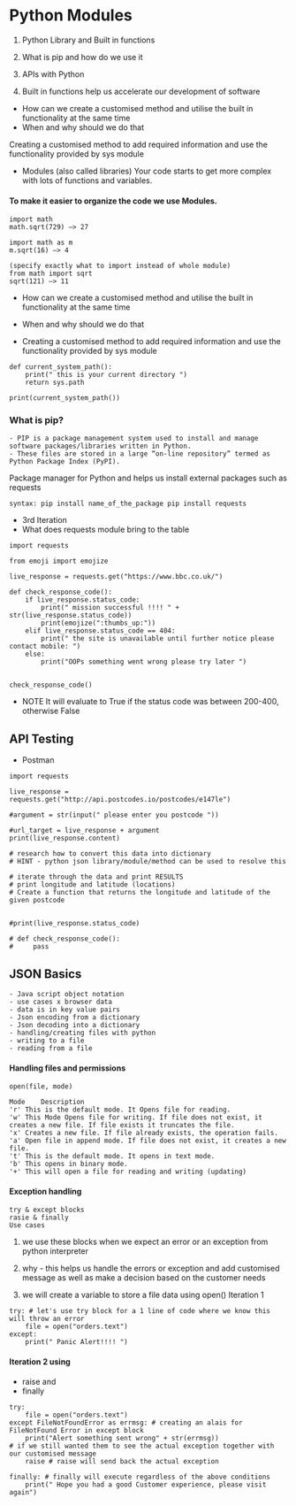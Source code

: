 # Python Modules

1. Python Library and Built in functions

2. What is pip and how do we use it

3. APIs with Python

4. Built in functions help us accelerate our development of software
- How can we create a customised method and utilise the built in functionality at the same time
- When and why should we do that

Creating a customised method to add required information and use the functionality provided by sys module
- Modules (also called libraries)
Your code starts to get more complex with lots of functions and variables.
#### To make it easier to organize the code we use Modules.
```
import math
math.sqrt(729) —> 27

import math as m 
m.sqrt(16) —> 4

(specify exactly what to import instead of whole module)
from math import sqrt 
sqrt(121) —> 11
```
- How can we create a customised method and utilise the built in functionality at the same time

- When and why should we do that

- Creating a customised method to add required information and use the functionality provided by sys module
```
def current_system_path():
    print(" this is your current directory ")
    return sys.path

print(current_system_path())
```

### What is pip?
```
- PIP is a package management system used to install and manage software packages/libraries written in Python. 
- These files are stored in a large “on-line repository” termed as Python Package Index (PyPI).
```

Package manager for Python and helps us install external packages such as requests
```
syntax: pip install name_of_the_package pip install requests
```
- 3rd Iteration
- What does requests module bring to the table
```
import requests

from emoji import emojize

live_response = requests.get("https://www.bbc.co.uk/")

def check_response_code():
    if live_response.status_code:
        print(" mission successful !!!! " + str(live_response.status_code))
        print(emojize(":thumbs_up:"))
    elif live_response.status_code == 404:
        print(" the site is unavailable until further notice please contact mobile: ")
    else:
        print("OOPs something went wrong please try later ")


check_response_code()
```
- NOTE
It will evaluate to True if the status code was between 200-400, otherwise False

## API Testing
- Postman
```
import requests

live_response = requests.get("http://api.postcodes.io/postcodes/e147le")

#argument = str(input(" please enter you postcode "))

#url_target = live_response + argument
print(live_response.content)

# research how to convert this data into dictionary
# HINT - python json library/module/method can be used to resolve this

# iterate through the data and print RESULTS
# print longitude and latitude (locations)
# Create a function that returns the longitude and latitude of the given postcode


#print(live_response.status_code)

# def check_response_code():
#     pass
```

## JSON Basics
```
- Java script object notation
- use cases x browser data
- data is in key value pairs
- Json encoding from a dictionary
- Json decoding into a dictionary
- handling/creating files with python
- writing to a file
- reading from a file
```
#### Handling files and permissions
```
open(file, mode)

Mode	Description
'r'	This is the default mode. It Opens file for reading.
'w'	This Mode Opens file for writing. If file does not exist, it creates a new file. If file exists it truncates the file.
'x'	Creates a new file. If file already exists, the operation fails.
'a'	Open file in append mode. If file does not exist, it creates a new file.
't'	This is the default mode. It opens in text mode.
'b'	This opens in binary mode.
'+'	This will open a file for reading and writing (updating)
```
#### Exception handling
```
try & except blocks
rasie & finally
Use cases
```
1. we use these blocks when we expect an error or an exception from python interpreter

2. why - this helps us handle the errors or exception and add customised message as well as make a decision based on the customer needs

3. we will create a variable to store a file data using open() Iteration 1
```
try: # let's use try block for a 1 line of code where we know this will throw an error
    file = open("orders.text")
except:
    print(" Panic Alert!!!! ")
```

#### Iteration 2 using 
- raise and 
- finally
```
try:
    file = open("orders.text")
except FileNotFoundError as errmsg: # creating an alais for FileNotFound Error in except block
    print("Alert something sent wrong" + str(errmsg))
# if we still wanted them to see the actual exception together with our customised message
    raise # raise will send back the actual exception

finally: # finally will execute regardless of the above conditions
    print(" Hope you had a good Customer experience, please visit again")
```
